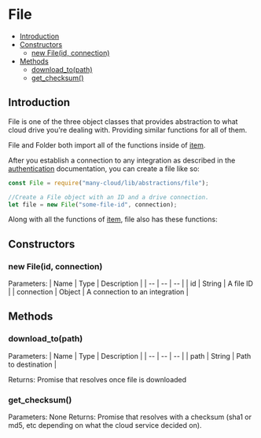 # File

- [Introduction](#introduction)
- [Constructors](#constructors)
  * [new File(id, connection)](#new-fileid-connection)
- [Methods](#methods)
  * [download_to(path)](#download_topath)
  * [get_checksum()](#get_checksum)

## Introduction

File is one of the three object classes that provides abstraction to what cloud drive you're dealing with. Providing similar functions for all of them.

File and Folder both import all of the functions inside of [item](item.md).

After you establish a connection to any integration as described in the [authentication](authentication.md) documentation, you can create a file like so:
```js
const File = require("many-cloud/lib/abstractions/file");

//Create a File object with an ID and a drive connection.
let file = new File("some-file-id", connection);
```

Along with all the functions of [item](item.md), file also has these functions:

## Constructors

### new File(id, connection)

Parameters:
| Name | Type | Description |
| -- | -- | -- |
| id | String | A file ID |
| connection | Object | A connection to an integration |

## Methods

### download_to(path)

Parameters:
| Name | Type | Description |
| -- | -- | -- |
| path | String | Path to destination |

Returns: Promise that resolves once file is downloaded

### get_checksum()

Parameters: None
Returns: Promise that resolves with a checksum (sha1 or md5, etc depending on what the cloud service decided on).
